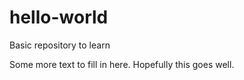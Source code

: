 # hello-world
Basic repository to learn

Some more text to fill in here. Hopefully this goes well. 
